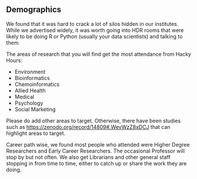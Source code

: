 ## Demographics

We found that it was hard to crack a lot of silos hidden in our institutes. While we advertised widely, it was worth going into HDR rooms that were likely to be doing R or Python (usually your data scientists) and talking to them.

The areas of research that you will find get the most attendance from Hacky Hours:
- Environment
- Bioinformatics
- Chemoinformatics
- Allied Health
- Medical
- Psychology
- Social Marketing

Please do add other areas to target. 
Otherwise, there have been studies such as https://zenodo.org/record/14809#.WevWzZ8xDCJ that can highlight areas to target.

Career path wise, we found most people who attended were Higher Degree Researchers and Early Career Researchers. The occasional Professor will stop by but not often. We also get Librarians and other general staff stopping in from time to time, either to catch up or share the work they are doing. 
